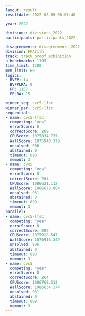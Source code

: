 ```yaml
---
layout: result
resultdate: 2022-08-09 00:07:40

year: 2022

divisions: divisions_2022
participants: participants_2022

disagreements: disagreements_2022
division: FPArith
track: track_proof_exhibition
n_benchmarks: 1195
time_limit: 1200
mem_limit: 60
logics:
- BVFP: 14
  BVFPLRA: 9
  FP: 1157
  FPLRA: 15

winner_seq: cvc5-lfsc
winner_par: cvc5-lfsc
sequential:
- name: cvc5-lfsc
  competing: "yes"
  errorScore: 0
  correctScore: 289
  CPUScore: 1075834.737
  WallScore: 1075940.379
  unsolved: 906
  abstained: 0
  timeout: 893
  memout: 3
- name: cvc5
  competing: "yes"
  errorScore: 0
  correctScore: 264
  CPUScore: 1086621.112
  WallScore: 1086678.064
  unsolved: 931
  abstained: 0
  timeout: 899
  memout: 3
parallel:
- name: cvc5-lfsc
  competing: "yes"
  errorScore: 0
  correctScore: 289
  CPUScore: 1075928.547
  WallScore: 1075916.349
  unsolved: 906
  abstained: 0
  timeout: 893
  memout: 3
- name: cvc5
  competing: "yes"
  errorScore: 0
  correctScore: 264
  CPUScore: 1086768.512
  WallScore: 1086634.174
  unsolved: 931
  abstained: 0
  timeout: 899
  memout: 3
---
```

